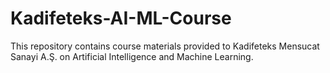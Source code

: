 # Kadifeteks-AI-ML-Course

This repository contains course materials provided to Kadifeteks Mensucat Sanayi A.Ş. on Artificial Intelligence and Machine Learning.
